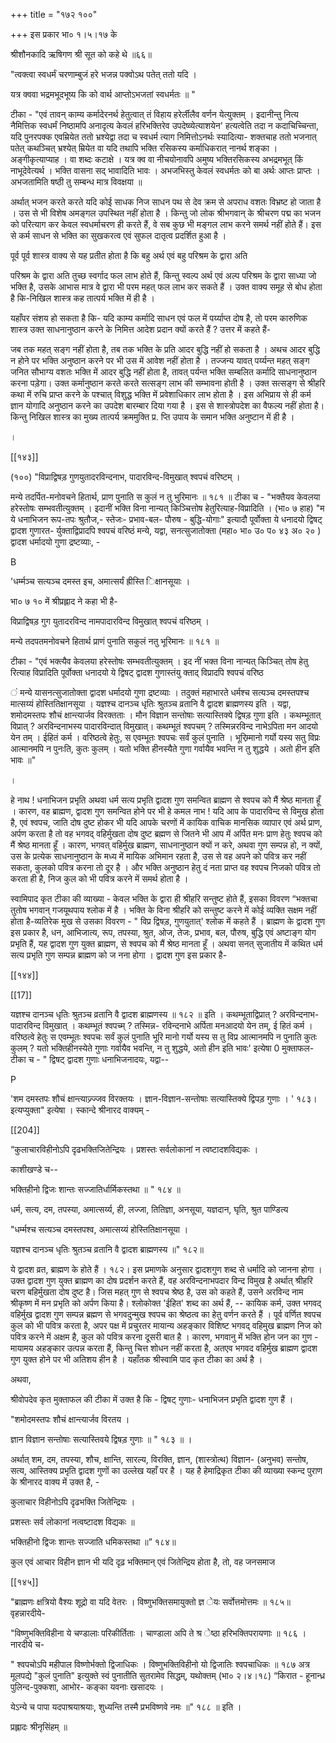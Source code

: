 +++
title = "१७२ १००"

+++
इस प्रकार भा० १।५।१७ के 

श्रीशौनकादि ऋषिगण श्री सूत को कहे थे ॥६६॥ 

"त्वक्त्वा स्वधर्मं चरणाम्बुजं हरे भजन्न पक्वोऽथ पतेत् ततो यदि । 

यत्र क्ववा भद्रमभूदभूष्य कि को वार्थ आप्तोऽभजतां स्वधर्मतः ॥ " 

टीका - "एवं तावन् काम्य कर्मादेरनर्थ हेतुत्वात् तं विहाय हरेर्लीलैव वर्णन येत्युक्तम् । इदानीन्तु नित्य नैमित्तिक स्वधर्मं निष्ठामपि अनादृत्य केवलं हरिभक्तिरेव उपदेष्व्येत्याशयेन' हत्यत्वेति तदा न कदाचिच्चिन्ता, यदि पुनरपक्क एवम्रियेत ततो भ्रश्येद्वा तदा च स्वधर्म त्याग निमित्तोऽनर्थः स्यादित्या- शक्तचाह ततो भजनात् पतेत् कथञ्चित् भ्रश्येत् म्रियेत वा यदि तथापि भक्ति रसिकस्य कर्माधिकरात् नानर्थ शङ्का । अङ्गीकृत्याप्याह । वा शब्दः कटाक्षे । यत्र क्व वा नीचयोनावपि अमुष्य भक्तिरसिकस्य अभद्रमभूत् किं नाभूदेवेत्यर्थ । भक्ति वासना सद् भावादिति भावः । अभजभिस्तु केवलं स्वधर्मतः को बा अर्थः आप्तः प्राप्तः । अभजतामिति षष्ठी तु सम्बन्ध मात्र विवक्षया ॥ 

अर्थात् भजन करते करते यदि कोई साधक निज साधन पथ से देव क्रम से अपराध वशतः विभ्रष्ट हो जाता है । उस से भी विशेष अमङ्गल उपस्थित नहीं होता है । किन्तु जो लोक श्रीभगवान् के श्रीचरण पद्म का भजन को परित्याग कर केवल स्वधर्माचरण ही करते हैं, वे सब कुछ भी मङ्गल लाभ करने समर्थ नहीं होते हैं। इस से कर्म साधन से भक्ति का सुखकरत्व एवं सुफल दातृत्व प्रदर्शित हुआ है । 

पूर्व पूर्व शास्त्र वाक्य से यह प्रतीत होता है कि बहु अर्थ एवं बहु परिश्रम के द्वारा अति 

परिश्रम के द्वारा अति तुच्छ स्वर्गाद फल लाभ होते हैं, किन्तु स्वल्प अर्थ एवं अल्प परिश्रम के द्वारा साध्या जो भक्ति है, उसके आभास मात्र वे द्वारा भी परम महत् फल लाभ कर सकते हैं । उक्त वाक्य समूह से बोध होता है कि-निखिल शास्त्र कह तात्पर्य भक्ति में ही है । 

यहाँपर संशय हो सकता है कि- यदि काम्य कर्मादि साधन एवं फल में पर्य्याप्त दोष है, तो परम कारुणिक शास्त्र उक्त साधनानुष्ठान करने के निमित्त आदेश प्रदान क्यों करते हैं ? उत्तर में कहते हैं- 

जब तक महत् सङ्ग नहीं होता है, तब तक भक्ति के प्रति आदर बुद्धि नहीं हो सकता है । अथच आदर बुद्धि न होने पर भक्ति अनुष्ठान करने पर भी उस में आवेश नहीं होता है । तज्जन्य यावत् पर्य्यन्त महत् सङ्ग जनित सौभाग्य वशतः भक्ति में आदर बुद्धि नहीं होता है, तावत् पर्यन्त भक्ति सम्बलित कर्मादि साधनानुष्ठान करना पड़ेगा। उक्त कर्मानुष्ठान करते करते सत्सङ्ग लाभ की सम्भावना होती है । उक्त सत्सङ्ग से श्रीहरि कथा में रुचि प्राप्त करने के पश्चात् विशुद्ध भक्ति में प्रवेशाधिकार लाभ होता है । इस अभिप्राय से ही कर्म ज्ञान योगादि अनुष्ठान करने का उपदेश बारम्बार दिया गया है । इस से शास्त्रोपदेश का वैफल्य नहीं होता है। किन्तु निखिल शास्त्र का मुख्य तात्पर्य क्रममुक्ति प्र. प्ति उपाय के समान भक्ति अनुष्टान में ही है । 

। 

[[१४३]]



(१००) "विप्राद्विषड़ गुणयुतादरविन्दनाभ, पादारविन्द-विमुखात् श्वपचं वरिष्टम् । 

मन्ये तदर्पित-मनोवचने हितार्थ, प्राण पुनाति स कुलं न तु भुरिमानः ॥ १८१ ॥ टीका च - "भक्तैयव केवलया हरेस्तोषः सम्भवतीत्युक्तम् । इदानीं भक्ति विना नान्यत् किञ्चित्तोष हेतुरित्याह-विप्रादिति । (भा० ७ हाह) "म ये धनाभिजन रूप-तपः श्रुतौज,- स्तेजः- प्रभाव-बल- पौरुष - बुद्धि-योगाः" इत्यादौ पूर्वोक्ता ये धनादयो द्विषट् द्वादश गुणारत- र्युक्ताद्विप्रादपि श्वपचं वरिष्ठं मन्ये, यद्वा, सनत्सुजातोक्ता (महा० भा० उ० प० ४३ अ० २० ) द्वादश धर्मादयो गुणा द्रष्टव्याः, - 

B 

'धर्म्मञ्च सत्यञ्च दमस्त इच, अमात्सर्यं ह्रीस्ति िक्षानसूयाः । 

भा० ७ १० में श्रीप्रह्लाद ने कहा भी है- 

विप्राद्विषड़ गुग युतादरविन्द नामपादारविन्द विमुखात् श्वपचं वरिष्ठम् । 

मन्ये तदपतमनोवचने हितार्थ प्राणं पुनाति सकुलं नतु भूरिमानः ॥ १८१ ॥ 

टीका - "एवं भक्त्यैव केवलया हरेस्तोषः सम्भवतीत्युक्तम् । इद नीं भक्त विना नान्यत् किञ्चित् तोष हेतु रित्याह विप्रादिति पूर्वोक्ता धनादयो ये द्विषट् द्वादश गुणास्तंयु क्ताद् विप्रादपि श्वपचं वरिष्ठ 

 ं मन्ये यासनत्सुजातोक्ता द्वादश धर्मादयो गुणा द्रष्टव्याः । तदुक्तं महाभारते धर्मश्च सत्यञ्च दमस्तपश्च मात्सय्यं होस्तितिक्षानसूया । यज्ञश्च दानञ्च धृतिः श्रुतञ्च व्रतानि वै द्वादश ब्राह्मणस्य इति । यद्वा, शमोदमस्तपः शौचं क्षान्त्यार्जव विरक्तताः । मौन विज्ञान सन्तोषाः सत्यास्तिक्ये द्विषड़ गुणा इति । कथम्भूतात् विप्रात् ? अरविन्दनाभस्य पादारविन्दात् विमुखात्। कथम्भूतं श्वपचम् ? तस्मिन्नरविन्द नाभेऽपिता मन आदयो येन तम् । ईहितं कर्म । वरिष्ठत्वे हेतुः, स एवम्भूतः श्वपचः सर्वं कुलं पुनाति । भूरिम्र्मानो गर्यो यस्य सतु विप्रः आत्मानमपि न पुनःति, कुतः कुलम् । यतो भक्ति हीनस्यैते गुणा गर्वायैव भवन्ति न तु शुद्धये । अतो हीन इति भावः ॥" 

। 

हे नाथ ! धनाभिजन प्रभृति अथवा धर्म सत्य प्रभृति द्वादश गुण समन्वित ब्राह्मण से श्वपच को मैं श्रेष्ठ मानता हूँ । कारण, वह ब्राह्मण, द्वादश गुण समन्वित होने पर भी हे कमल नाभ ! यदि आप के पादारविन्द से विमुख होता है, एवं श्वपच, जाति दोष दुष्ट होकर भी यदि आपके चरणों में कायिक वाचिक मानसिक व्यापार एवं अर्थ प्राण, अर्पण करता है तो वह भगवद् वहिर्मुखता दोष दुष्ट ब्रह्मण से जितने भी आप में अर्पित मनः प्राण हेतुः श्वपच को मैं श्रेष्ठ मानता हूँ । कारण, भगवत् वहिर्मुख ब्राह्मण, साधनानुष्ठान क्यों न करे, अथवा गुण सम्पन्न हो, न क्यों, उस के प्रत्येक साधनानुष्ठान के मध्य में मायिक अभिमान रहता है, उस से वह अपने को पवित्र कर नहीं सकता, कुलको पवित्र करना तो दूर है । और भक्ति अनुष्ठान हेतु दं नता प्राप्त वह श्वपच निजको पवित्र तो करता ही है, निज कुल को भी पवित्र करने में समर्थ होता है । 

स्वामिपाद कृत टीका की व्याख्या - केवल भक्ति के द्वारा ही श्रीहरि सन्तुष्ट होते हैं, इसका विवरण “भक्तचा तुतोष भगवान् गजयूथपाय श्लोक में है । भक्ति के विना श्रीहरि को सन्तुष्ट करने में कोई व्यक्ति सक्षम नहीं होता है-व्यतिरेक मुख से उसका विवरण - " विप्र द्विषड़, गुणयुतात्' श्लोक में कहते हैं । ब्राह्मण के द्वादश गुण इस प्रकार है, धन, आभिजात्य, रूप, तपस्या, श्रुत, ओज, तेजः, प्रभाव, बल, पौरुष, बुद्धि एवं अष्टाङ्ग योग प्रभृति हैं, यह द्वादश गुण युक्त ब्राह्मण, से श्वपच को मैं श्रेष्ठ मानता हूँ । अथवा सनत् सुजातीय में कथित धर्म सत्य प्रभृति गुण सम्पन्न ब्राह्मण को ज नना होगा । द्वादश गुण इस प्रकार है- 

[[१४४]] 

[[17]]



यज्ञश्च दानञ्च धृतिः श्रुतञ्च व्रतानि वै द्वादश ब्राह्मणस्य ॥ १८२ ॥ इति । कथम्भूताद्विप्रात् ? अरविन्दनाभ-पादारविन्द विमुखात् । कथम्भूतं श्वपच्म् ? तस्मिन्न- रविन्दनाभे अर्पिता मनआदयो येन तम्, ई हितं कर्म । वरिष्ठत्वे हेतुः स एवम्भूतः श्वपचः सर्वं कुलं पुनाति भूरि मानो गर्यो यस्य स तु विप्र आत्मानमपि न पुनाति कुतः कुलम् ? यतो भक्तिहीनस्येते गुणाः गर्वायैव भवन्ति, न तु शुद्धये, अतो हीन इति भावः' इत्येषा 0 मुक्ताफल- टीका च - " द्विषट् द्वादश गुणाः धनाभिजनादयः, यद्वा-- 

P 

'शम दमस्तपः शौचं क्षान्त्याज्र्ज्जव विरक्तयः । ज्ञान-विज्ञान-सन्तोषाः सत्यास्तिक्ये द्विपड़ गुणाः । ' १८३। इत्यप्युक्ता" इत्येषा । स्कान्दे श्रीनारद वाक्यम् - 

[[204]]

“कुलाचारविहीनोऽपि दृढभक्तिजितेन्द्रियः । प्रशस्तः सर्वलोकानां न त्वष्टादशविद्यकः । 

काशीखण्डे च-- 

भक्तिहीनो द्विजः शान्तः सज्जातिर्धार्मिकस्तथा ॥ " १८४ ॥ 

धर्म, सत्य, दम, तपस्या, अमात्सर्य्य, ही, लज्जा, तितिज्ञा, अनसूया, यज्ञदान, घृति, श्रुत पाण्डित्य 

"धर्म्मश्च सत्यञ्च दमस्तपश्व, अमात्सय्यं होस्तितिक्षानसूया । 

यज्ञश्च दानञ्च धृतिः श्रुतञ्च व्रतानि वै द्वादश ब्राह्मणस्य ॥" १८२॥ 

ये द्वादश व्रत, ब्राह्मण के होते हैं । १८२। इस प्रमाणके अनुसार द्वादशगुण शब्द से धर्मादि को जानना होगा । उक्त द्वादश गुण युक्त ब्राह्मण का दोष प्रदर्शन करते हैं, वह अरविन्दनाभपदार विन्द विमुख है अर्थात् श्रीहरि चरण बहिर्मुखता दोष दुष्ट है। जिस महत् गुण से श्वपच श्रेष्ठ है, उस को कहते हैं, उसने अरविन्द नाम श्रीकृष्ण में मन प्रभृति को अर्पण किया है। श्लोकोक्त 'ईहित' शब्द का अर्थ हैं, -- कायिक कर्म, उक्त भगवद् वहिर्मुख द्वादश गुण सम्पन्न ब्रह्मण से भगवदुन्मुख श्वपच का श्रेष्ठत्व का हेतु वर्णन करते हैं । पूर्व वर्णित श्वपच कुल को भी पवित्र करता है, अपर पक्ष में प्रचुरतर मायान्य अहङ्कार विशिष्ट भगवद् वहिमुख ब्राह्मण निज को पवित्र करने में अक्षम है, कुल को पवित्र करना दूसरी बात है । कारण, भगवानु में भक्ति होन जन का गुण - मायामय अहङ्कार उत्पन्न करता हैं, किन्तु चित्त शोधन नहीं करता है, अतएव भगवद वहिर्मुख ब्राह्मण द्वादश गुण युक्त होने पर भी अतिशय हीन है । यहाँतक श्रीस्वामि पाद कृत टीका का अर्थ है । 

अथवा, 

श्रीवोपदेव कृत मुक्ताफल की टीका में उक्त है कि - द्विषट् गुणाः- धनाभिजन प्रभृति द्वादश गुण हैं । 

"शमोदमस्तपः शौचं क्षान्त्यार्जव विरतय । 

ज्ञान विज्ञान सन्तोषाः सत्यास्तिवये द्विषड़ गुणाः ॥ " १८३ ॥ । 

अर्थात् शम, दम, तपस्या, शौच, क्षान्ति, सारल्य, विरक्ति, ज्ञान, (शास्त्रोत्थ) विज्ञान- (अनुभव) सन्तोष, सत्य, आस्तिक्य प्रभृति द्वादश गुणों का उल्लेख यहाँ पर है । यह है हेमाद्रिकृत टीका की व्याख्या स्कन्द पुराण के श्रीनारद वाक्य में उक्त है, - 


कुलाचार विहीनोऽपि दृढभक्ति जितेन्द्रियः । 

प्रशस्तः सर्व लोकानां नत्वष्टादश विद्यकः ॥ 

भक्तिहीनो द्विजः शान्तः सज्जाति धमिकस्तथा ॥” १८४॥ 

कुल एवं आचार विहीन ज्ञान भी यदि दृढ़ भक्तिमान् एवं जितेन्द्रिय होता है, तो, वह जनसमाज 



[[१४५]]

"ब्राह्मणः क्षत्रियो वैश्यः शूद्रो वा यदि वेतरः । विष्णुभक्तिसमायुक्तो ज्ञ ेयः सर्वोत्तमोत्तमः ॥ १८५॥ वृहन्नारदीये- 

"विष्णुभक्तिविहीना ये चण्डालाः परिकीर्तिताः । चाण्डाला अपि ते श्र ेष्ठा हरिभक्तिपरायणाः ॥ १८६ । नारदीये च- 

" श्वपचोऽपि महीपाल विष्णोर्भक्तो द्विजाधिकः । विष्णुभक्तिविहीनो यो द्विजातिः श्वपचाधिकः ॥ १८७ अत्र मूलपद्ये "कुलं पुनाति" इत्युक्ते स्वं पुनातीति सुतरामेव सिद्धम्, यथोक्तम् (भा० २।४।१८) “किरात - हूनान्ध्र पुलिन्द-पुक्कशा, आभोर- कङ्का यवनाः खसादयः । 

येऽन्ये च पापा यदपाश्रयाश्रयाः, शुध्यन्ति तस्मै प्रभविष्णवे नमः ॥" १८८ ॥ इति । 

प्रह्लादः श्रीनृसिंहम् ॥ 
